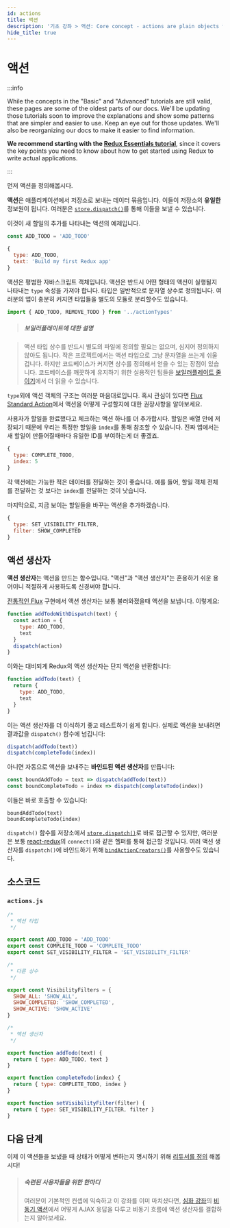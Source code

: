 ```yaml
---
id: actions
title: 액션
description: '기초 강좌 > 액션: Core concept - actions are plain objects that describe events'
hide_title: true
---
```


# 액션

:::info

While the concepts in the "Basic" and "Advanced" tutorials are still valid, these pages are some of the oldest parts of our docs. We'll be updating those tutorials soon to improve the explanations and show some patterns that are simpler and easier to use. Keep an eye out for those updates. We'll also be reorganizing our docs to make it easier to find information.

**We recommend starting with the [Redux Essentials tutorial](../tutorials/essentials/part-1-overview-concepts)**, since it covers the key points you need to know about how to get started using Redux to write actual applications.

:::

먼저 액션을 정의해봅시다.

**액션**은 애플리케이션에서 저장소로 보내는 데이터 묶음입니다. 이들이 저장소의 **유일한** 정보원이 됩니다. 여러분은 [`store.dispatch()`](../api/Store.md#dispatch)를 통해 이들을 보낼 수 있습니다.

이것이 새 할일의 추가를 나타내는 액션의 예제입니다.

```js
const ADD_TODO = 'ADD_TODO'
```

```js
{
  type: ADD_TODO,
  text: 'Build my first Redux app'
}
```

액션은 평범한 자바스크립트 객체입니다. 액션은 반드시 어떤 형태의 액션이 실행될지 나타내는 `type` 속성을 가져야 합니다. 타입은 일반적으로 문자열 상수로 정의됩니다. 여러분의 앱이 충분히 커지면 타입들을 별도의 모듈로 분리할수도 있습니다.

```js
import { ADD_TODO, REMOVE_TODO } from '../actionTypes'
```

> ##### 보일러플레이트에 대한 설명

> 액션 타입 상수를 반드시 별도의 파일에 정의할 필요는 없으며, 심지어 정의하지 않아도 됩니다. 작은 프로젝트에서는 액션 타입으로 그냥 문자열을 쓰는게 쉬울겁니다. 하지만 코드베이스가 커지면 상수를 정의해서 얻을 수 있는 장점이 있습니다. 코드베이스를 깨끗하게 유지하기 위한 실용적인 팁들을 [보일러플레이트 줄이기](../recipes/ReducingBoilerplate.md)에서 더 읽을 수 있습니다.

`type`외에 액션 객체의 구조는 여러분 마음대로입니다. 혹시 관심이 있다면 [Flux Standard Action](https://github.com/acdlite/flux-standard-action)에서 액션을 어떻게 구성할지에 대한 권장사항을 알아보세요.

사용자가 할일을 완료했다고 체크하는 액션 하나를 더 추가합시다. 할일은 배열 안에 저장되기 때문에 우리는 특정한 할일을 `index`를 통해 참조할 수 있습니다. 진짜 앱에서는 새 할일이 만들어질때마다 유일한 ID를 부여하는게 더 좋겠죠.

```js
{
  type: COMPLETE_TODO,
  index: 5
}
```

각 액션에는 가능한 적은 데이터를 전달하는 것이 좋습니다. 예를 들어, 할일 객체 전체를 전달하는 것 보다는 `index`를 전달하는 것이 낫습니다.

마지막으로, 지금 보이는 할일들을 바꾸는 액션을 추가하겠습니다.

```js
{
  type: SET_VISIBILITY_FILTER,
  filter: SHOW_COMPLETED
}
```

## 액션 생산자

**액션 생산자**는 액션을 만드는 함수입니다. "액션"과 "액션 생산자"는 혼용하기 쉬운 용어이니 적절하게 사용하도록 신경써야 합니다.

[전통적인 Flux](http://facebook.github.io/flux) 구현에서 액션 생산자는 보통 불러와졌을때 액션을 보냅니다. 이렇게요:

```js
function addTodoWithDispatch(text) {
  const action = {
    type: ADD_TODO,
    text
  }
  dispatch(action)
}
```

이와는 대비되게 Redux의 액션 생산자는 단지 액션을 반환합니다:

```js
function addTodo(text) {
  return {
    type: ADD_TODO,
    text
  }
}
```

이는 액션 생산자를 더 이식하기 좋고 테스트하기 쉽게 합니다. 실제로 액션을 보내려면 결과값을 `dispatch()` 함수에 넘깁니다:

```js
dispatch(addTodo(text))
dispatch(completeTodo(index))
```

아니면 자동으로 액션을 보내주는 **바인드된 액션 생산자**를 만듭니다:

```js
const boundAddTodo = text => dispatch(addTodo(text))
const boundCompleteTodo = index => dispatch(completeTodo(index))
```

이들은 바로 호출할 수 있습니다:

```
boundAddTodo(text)
boundCompleteTodo(index)
```

`dispatch()` 함수를 저장소에서 [`store.dispatch()`](../api/Store.md#dispatch)로 바로 접근할 수 있지만, 여러분은 보통 [react-redux](http://github.com/gaearon/react-redux)의 `connect()`와 같은 헬퍼를 통해 접근할 것입니다. 여러 액션 생산자를 `dispatch()`에 바인드하기 위해 [`bindActionCreators()`](../api/bindActionCreators.md)를 사용할수도 있습니다.

## 소스코드

### `actions.js`

```js
/*
 * 액션 타입
 */

export const ADD_TODO = 'ADD_TODO'
export const COMPLETE_TODO = 'COMPLETE_TODO'
export const SET_VISIBILITY_FILTER = 'SET_VISIBILITY_FILTER'

/*
 * 다른 상수
 */

export const VisibilityFilters = {
  SHOW_ALL: 'SHOW_ALL',
  SHOW_COMPLETED: 'SHOW_COMPLETED',
  SHOW_ACTIVE: 'SHOW_ACTIVE'
}

/*
 * 액션 생산자
 */

export function addTodo(text) {
  return { type: ADD_TODO, text }
}

export function completeTodo(index) {
  return { type: COMPLETE_TODO, index }
}

export function setVisibilityFilter(filter) {
  return { type: SET_VISIBILITY_FILTER, filter }
}
```

## 다음 단계

이제 이 액션들을 보냈을 때 상태가 어떻게 변하는지 명시하기 위해 [리듀서를 정의](Reducers.md) 해봅시다!

> ##### 숙련된 사용자들을 위한 한마디
>
> 여러분이 기본적인 컨셉에 익숙하고 이 강좌를 이미 마치셨다면, [심화 강좌](../advanced/README.md)의 [비동기 액션](../advanced/AsyncActions.md)에서 어떻게 AJAX 응답을 다루고 비동기 흐름에 액션 생산자를 결합하는지 알아보세요.
